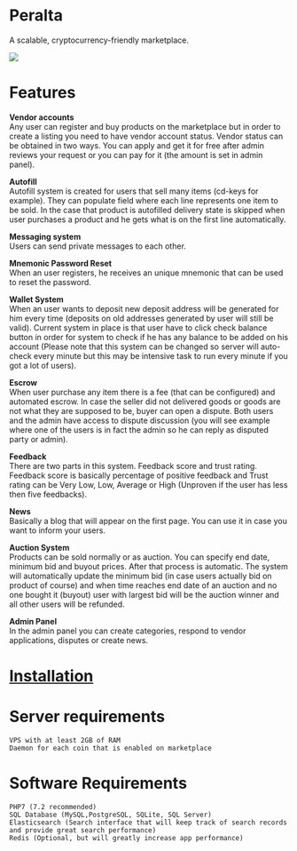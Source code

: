 # Peralta
A scalable, cryptocurrency-friendly marketplace.
 
![](https://github.com/nomiac-mobile/peralta/blob/master/demo/1.png)

# Features 
**Vendor accounts**  
Any user can register and buy products on the marketplace but in order to create a listing you need to have vendor account status. Vendor status can be obtained in two ways. You can apply and get it for free after admin reviews your request or you can pay for it (the amount is set in admin panel).  
  
**Autofill**  
Autofill system is created for users that sell many items (cd-keys for example). They can populate field where each line represents one item to be sold. In the case that product is autofilled delivery state is skipped when user purchases a product and he gets what is on the first line automatically.  
  
**Messaging system**  
Users can send private messages to each other.  
  
**Mnemonic Password Reset**  
When an user registers, he receives an unique mnemonic that can be used to reset the password.  
  
**Wallet System**  
When an user wants to deposit new deposit address will be generated for him every time (deposits on old addresses generated by user will still be valid). Current system in place is that user have to click check balance button in order for system to check if he has any balance to be added on his account (Please note that this system can be changed so server will auto-check every minute but this may be intensive task to run every minute if you got a lot of users).  
  
**Escrow**  
When user purchase any item there is a fee (that can be configured) and automated escrow. In case the seller did not delivered goods or goods are not what they are supposed to be, buyer can open a dispute. Both users and the admin have access to dispute discussion (you will see example where one of the users is in fact the admin so he can reply as disputed party or admin).  

  
**Feedback**  
There are two parts in this system. Feedback score and trust rating. Feedback score is basically percentage of positive feedback and Trust rating can be Very Low, Low, Average or High (Unproven if the user has less then five feedbacks).  

  
**News**  
Basically a blog that will appear on the first page. You can use it in case you want to inform your users.  

  
**Auction System**  
Products can be sold normally or as auction. You can specify end date, minimum bid and buyout prices. After that process is automatic. The system will automatically update the minimum bid (in case users actually bid on product of course) and when time reaches end date of an auction and no one bought it (buyout) user with largest bid will be the auction winner and all other users will be refunded.  

  
**Admin Panel**   
In the admin panel you can create categories, respond to vendor applications, disputes or create news.

# [Installation](https://github.com/virtumonde/nomiac/blob/master/INSTALLATION.md)

# Server requirements
```
VPS with at least 2GB of RAM
Daemon for each coin that is enabled on marketplace
```
# Software Requirements
```
PHP7 (7.2 recommended)
SQL Database (MySQL,PostgreSQL, SQLite, SQL Server)
Elasticsearch (Search interface that will keep track of search records and provide great search performance)
Redis (Optional, but will greatly increase app performance)
```
